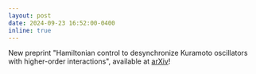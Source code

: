 ```yaml
---
layout: post
date: 2024-09-23 16:52:00-0400
inline: true
---
```


New preprint "Hamiltonian control to desynchronize Kuramoto oscillators with higher-order interactions", available at [arXiv](https://arxiv.org/abs/2409.13578)!
